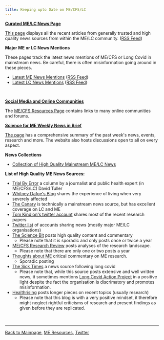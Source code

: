 ```yaml
---
title: Keeping upto Date on ME/CFS/LC
---
```



**[Curated ME/LC News Page](https://me-cfs.github.io/news/community/)**

[This page](https://me-cfs.github.io/news/community/) displays all the recent articles from generally trusted and high quality news sources from within the ME/LC community. ([RSS Feed](https://me-cfs.github.io/news/rss/community.xml))
<br/>

**Major ME or LC News Mentions**

These pages track the latest news mentions of ME/CFS or Long Covid in mainstream news. Be careful, there is often misinformation going around in these pieces.
* [Latest ME News Mentions](https://me-cfs.github.io/news/me/) ([RSS Feed](https://me-cfs.github.io/news/rss/me-mentions.xml))
* [Latest LC News Mentions](https://me-cfs.github.io/news/lc/) ([RSS Feed](https://me-cfs.github.io/news/rss/lc-mentions.xml))
<br/>

**[Social Media and Online Communities](https://me-cfs.github.io/useful-resources.html)**

The [ME/CFS Resources Page](https://me-cfs.github.io/useful-resources.html) contains links to many online communities and forums.
<br/>

**[Science for ME Weekly News in Brief](https://www.s4me.info/forums/weekly-me-news-in-brief.102/)**

[The page](https://www.s4me.info/forums/weekly-me-news-in-brief.102/) has a comprehensive summary of the past week's news, events, research and more. The website also hosts discussions open to all on every aspect.
<br/>

**News Collections**
* [Collection of High Quality Mainstream ME/LC News](https://me-cfs.github.io/news/collection/mainstream.html)

**List of High Quality ME News Sources:**
* [Trial By Error](https://virology.ws/david-tuller-posts/) a column by a journalist and public health expert (in ME/CFS/LC) David Tuller
* [Whitney Dafoe's Blog](https://whitneydafoe.com/mecfs/) shares the experience of living when very severely affected
* [The Canary](https://www.thecanary.co/topics/mecfs/) is technically a mainstream news source, but has excellent coverage on LC and ME
* [Tom Kindlon's twitter account](https://x.com/tomkindlon?s=21) shares most of the recent research papers
* [Twitter list](https://x.com/i/lists/1792252442643509657) of accounts sharing news (mostly major ME/LC organisations)
* [The Science Bit](https://thesciencebit.net/category/me-cfs/) posts high quality content and commentary
  * Please note that it is sporadic and only posts once or twice a year
* [ME/CFS Research Review](https://mecfsresearchreview.me) posts analyses of the research landscape.
  * Please note that there are only one or two posts a year
* [Thoughts about ME](http://thoughtsaboutme.com) critical commentary on ME research.
  * Sporadic posting
* [The Sick Times](https://thesicktimes.org) a news source following long covid
  * Please note that, while this source posts extensive and well written news, it sometimes mentions [Long Covid Action Project](https://me-cfs.github.io/LCAP.html) in a positive light despite the fact the organisation is discrimatory and promotes misinformation.
* [Healthrising](https://www.healthrising.org) posts longer pieces on recent topics (usually research)
  * Please note that this blog is with a very positive mindset, it therefore might neglect rightful criticisms of research and present findings as given before they are replicated.
<br/><br/><br/>

---

[Back to Mainpage](https://me-cfs.github.io), [ME Resources](https://me-cfs.github.io/useful-resources.html), [Twitter](https://twitter.com/yann_mecfs)
